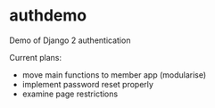 # authdemo
Demo of Django 2 authentication

Current plans:
* move main functions to member app (modularise)
* implement password reset properly
* examine page restrictions
